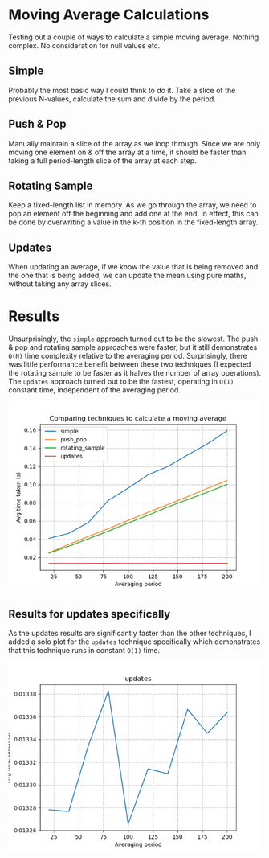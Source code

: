# Moving Average Calculations

Testing out a couple of ways to calculate a simple moving average. Nothing complex. No consideration for null values etc.

## Simple

Probably the most basic way I could think to do it. Take a slice of the previous N-values, calculate the sum and divide by the period.

## Push & Pop

Manually maintain a slice of the array as we loop through. Since we are only moving one element on & off the array at a time, it should be faster than taking a full period-length slice of the array at each step.

## Rotating Sample

Keep a fixed-length list in memory. As we go through the array, we need to pop an element off the beginning and add one at the end. In effect, this can be done by overwriting a value in the k-th position in the fixed-length array.

## Updates

When updating an average, if we know the value that is being removed and the one that is being added, we can update the mean using pure maths, without taking any array slices.

# Results

Unsurprisingly, the `simple` approach turned out to be the slowest. The push & pop and rotating sample approaches were faster, but it still demonstrates `O(N)` time complexity relative to the averaging period. Surprisingly, there was little performance benefit between these two techniques (I expected the rotating sample to be faster as it halves the number of array operations). The `updates` approach turned out to be the fastest, operating in `O(1)` constant time, independent of the averaging period.

![Results for all techniques](results.png)

## Results for updates specifically

As the updates results are significantly faster than the other techniques, I added a solo plot for the `updates` technique specifically which demonstrates that this technique runs in constant `O(1)` time.

![Results for updates technique](results-updates.png)


